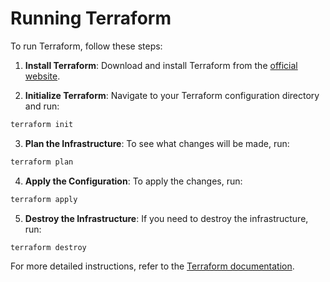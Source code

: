 # Running Terraform

To run Terraform, follow these steps:

1. **Install Terraform**: Download and install Terraform from the [official website](https://www.terraform.io/downloads.html).

2. **Initialize Terraform**: Navigate to your Terraform configuration directory and run:

```sh
terraform init
```

3. **Plan the Infrastructure**: To see what changes will be made, run:

```sh
terraform plan
```

4. **Apply the Configuration**: To apply the changes, run:

```sh
terraform apply
```

5. **Destroy the Infrastructure**: If you need to destroy the infrastructure, run:

```sh
terraform destroy
```

For more detailed instructions, refer to the [Terraform documentation](https://www.terraform.io/docs/index.html).
